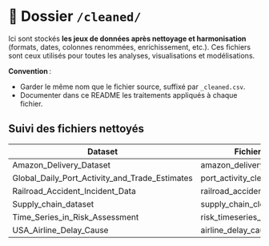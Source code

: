 # 🧹 Dossier `/cleaned/`

Ici sont stockés **les jeux de données après nettoyage et harmonisation** (formats, dates, colonnes renommées, enrichissement, etc.).
Ces fichiers sont ceux utilisés pour toutes les analyses, visualisations et modélisations.

**Convention** :  
- Garder le même nom que le fichier source, suffixé par `_cleaned.csv`.
- Documenter dans ce README les traitements appliqués à chaque fichier.

## Suivi des fichiers nettoyés

| Dataset                    | Fichier nettoyé                      | script utilisé |
|----------------------------|--------------------------------------|----------------|
| Amazon_Delivery_Dataset            | amazon_delivery_cleaned.csv          | EDA_Amazon_Delivery_Dataset.ipynb  |
| Global_Daily_Port_Activity_and_Trade_Estimates | port_activity_cleaned.csv            | [à compléter]  |
| Railroad_Accident_Incident_Data | railroad_accident_cleaned.csv      | EDA_Railroad_Accident_Incident_Data.ipynb  |
| Supply_chain_dataset       | supply_chain_cleaned.csv     | EDA_Supply_chain_dataset.ipynb  |
| Time_Series_in_Risk_Assessment| risk_timeseries_train_cleaned.csv    | [à compléter]  |
| USA_Airline_Delay_Cause    | airline_delay_cause_cleaned.csv      | [à compléter]  |

